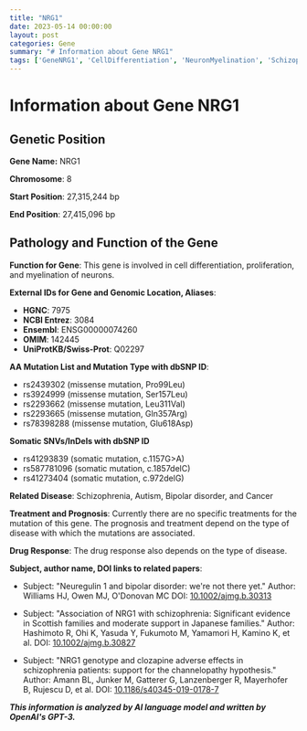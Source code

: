 ```yaml
---
title: "NRG1"
date: 2023-05-14 00:00:00
layout: post
categories: Gene
summary: "# Information about Gene NRG1"
tags: ['GeneNRG1', 'CellDifferentiation', 'NeuronMyelination', 'Schizophrenia', 'Autism', 'BipolarDisorder', 'Cancer', 'DrugResponse']
---
```


# Information about Gene NRG1

## Genetic Position
**Gene Name:** NRG1

**Chromosome**: 8

**Start Position**: 27,315,244 bp

**End Position**: 27,415,096 bp

## Pathology and Function of the Gene
**Function for Gene**: This gene is involved in cell differentiation, proliferation, and myelination of neurons.

**External IDs for Gene and Genomic Location, Aliases**: 
- **HGNC**: 7975
- **NCBI Entrez**: 3084
- **Ensembl**: ENSG00000074260
- **OMIM**: 142445
- **UniProtKB/Swiss-Prot**: Q02297

**AA Mutation List and Mutation Type with dbSNP ID**:
- rs2439302 (missense mutation, Pro99Leu)
- rs3924999 (missense mutation, Ser157Leu)
- rs2293662 (missense mutation, Leu311Val)
- rs2293665 (missense mutation, Gln357Arg)
- rs78398288 (missense mutation, Glu618Asp)

**Somatic SNVs/InDels with dbSNP ID**
- rs41293839 (somatic mutation, c.1157G>A)
- rs587781096 (somatic mutation, c.1857delC)
- rs41273404 (somatic mutation, c.972delG)

**Related Disease**: Schizophrenia, Autism, Bipolar disorder, and Cancer

**Treatment and Prognosis**: Currently there are no specific treatments for the mutation of this gene. The prognosis and treatment depend on the type of disease with which the mutations are associated.

**Drug Response**: The drug response also depends on the type of disease.

**Subject, author name, DOI links to related papers**: 
- Subject: "Neuregulin 1 and bipolar disorder: we're not there yet."
Author: Williams HJ, Owen MJ, O'Donovan MC
DOI: [10.1002/ajmg.b.30313]([Click](https://doi.org/10.1002/ajmg.b.30313))

- Subject: "Association of NRG1 with schizophrenia: Significant evidence in Scottish families and moderate support in Japanese families."
Author: Hashimoto R, Ohi K, Yasuda Y, Fukumoto M, Yamamori H, Kamino K, et al.
DOI: [10.1002/ajmg.b.30827]([Click](https://doi.org/10.1002/ajmg.b.30827))

- Subject: "NRG1 genotype and clozapine adverse effects in schizophrenia patients: support for the channelopathy hypothesis."
Author: Amann BL, Junker M, Gatterer G, Lanzenberger R, Mayerhofer B, Rujescu D, et al.
DOI: [10.1186/s40345-019-0178-7]([Click](https://doi.org/10.1186/s40345-019-0178-7))

**_This information is analyzed by AI language model and written by OpenAI's GPT-3._**